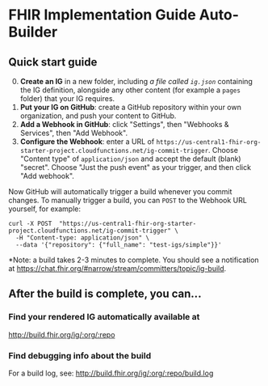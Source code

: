 # FHIR Implementation Guide Auto-Builder

## Quick start guide

0. **Create an IG** in a new folder, including *a file called `ig.json`* containing the IG definition, alongside any other content (for example a `pages` folder) that your IG requires.
1. **Put your IG on GitHub**: create a GitHub repository within your own organization, and push your content to GitHub.
2. **Add a Webhook in GitHub**: click "Settings", then "Webhooks & Services", then "Add Webhook".
3. **Configure the Webhook**: enter a URL of `https://us-central1-fhir-org-starter-project.cloudfunctions.net/ig-commit-trigger`. Choose "Content type" of `application/json` and accept the default (blank) "secret". Choose "Just the push event" as your trigger, and then click "Add webhook".

Now GitHub will automatically trigger a build whenever you commit changes. To manually trigger a build, you can `POST` to the Webhook URL yourself, for example:

```
curl -X POST  "https://us-central1-fhir-org-starter-project.cloudfunctions.net/ig-commit-trigger" \
  -H "Content-type: application/json" \
  --data '{"repository": {"full_name": "test-igs/simple"}}'
```

*Note: a build takes 2-3 minutes to complete. You should see a notification at https://chat.fhir.org/#narrow/stream/committers/topic/ig-build.

## After the build is complete, you can...

### Find your rendered IG automatically available at

http://build.fhir.org/ig/:org/:repo

### Find debugging info about the build

For a build log, see:
http://build.fhir.org/ig/:org/:repo/build.log
